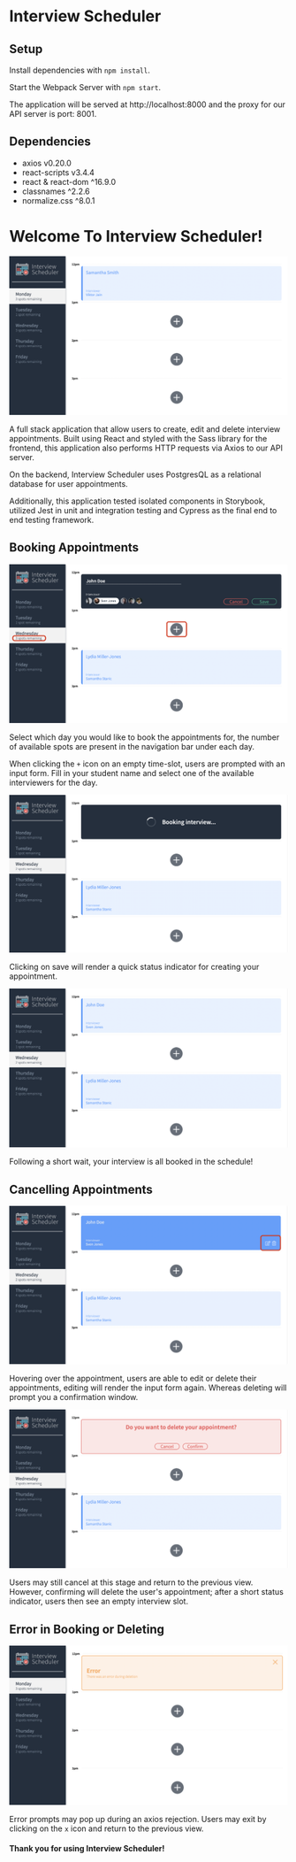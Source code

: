 # Interview Scheduler

## Setup

Install dependencies with `npm install`. 

Start the Webpack Server with `npm start`. 

The application will be served at http://localhost:8000 and the proxy for our API server is port: 8001.

## Dependencies 
- axios v0.20.0
- react-scripts v3.4.4
- react & react-dom ^16.9.0
- classnames ^2.2.6
- normalize.css ^8.0.1


# Welcome To Interview Scheduler!
!["home page screenshot"](https://github.com/StanSurj98/interview-scheduler/blob/master/docs/Interview_Scheduler-homepage.png?raw=true)

A full stack application that allow users to create, edit and delete interview appointments. Built using React and styled with the Sass library for the frontend, this application also performs HTTP requests via Axios to our API server.

On the backend, Interview Scheduler uses PostgresQL as a relational database for user appointments.

Additionally, this application tested isolated components in Storybook, utilized Jest in unit and integration testing and Cypress as the final end to end testing framework.

## Booking Appointments

!["form screenshot"](https://github.com/StanSurj98/interview-scheduler/blob/master/docs/Interview_Scheduler-form.png?raw=true)

Select which day you would like to book the appointments for, the number of available spots are present in the navigation bar under each day.

When clicking the `+` icon on an empty time-slot, users are prompted with an input form. Fill in your student name and select one of the available interviewers for the day.

!["saving screenshot"](https://github.com/StanSurj98/interview-scheduler/blob/master/docs/Interview_Scheduler-saving.png?raw=true)

Clicking on save will render a quick status indicator for creating your appointment. 


!["saved interview screenshot"](https://github.com/StanSurj98/interview-scheduler/blob/master/docs/Interview_Scheduler-saved.png?raw=true)

Following a short wait, your interview is all booked in the schedule!

## Cancelling Appointments

!["hovering saved interview"](https://github.com/StanSurj98/interview-scheduler/blob/master/docs/Interview_Scheduler-hovering.png?raw=true)

Hovering over the appointment, users are able to edit or delete their appointments, editing will render the input form again. Whereas deleting will prompt you a confirmation window.

!["deletion confirmation"](https://github.com/StanSurj98/interview-scheduler/blob/master/docs/Interview_Scheduler-confirmation.png?raw=true)

Users may still cancel at this stage and return to the previous view. However, confirming will delete the user's appointment; after a short status indicator, users then see an empty interview slot.

## Error in Booking or Deleting

!["error prompt"](https://github.com/StanSurj98/interview-scheduler/blob/master/docs/Interview_Scheduler-error.png?raw=true)

Error prompts may pop up during an axios rejection. Users may exit by clicking on the `x` icon and return to the previous view.

#### Thank you for using Interview Scheduler!

